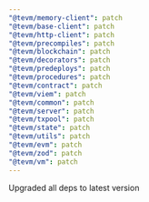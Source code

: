 ```yaml
---
"@tevm/memory-client": patch
"@tevm/base-client": patch
"@tevm/http-client": patch
"@tevm/precompiles": patch
"@tevm/blockchain": patch
"@tevm/decorators": patch
"@tevm/predeploys": patch
"@tevm/procedures": patch
"@tevm/contract": patch
"@tevm/viem": patch
"@tevm/common": patch
"@tevm/server": patch
"@tevm/txpool": patch
"@tevm/state": patch
"@tevm/utils": patch
"@tevm/evm": patch
"@tevm/zod": patch
"@tevm/vm": patch
---
```


Upgraded all deps to latest version

